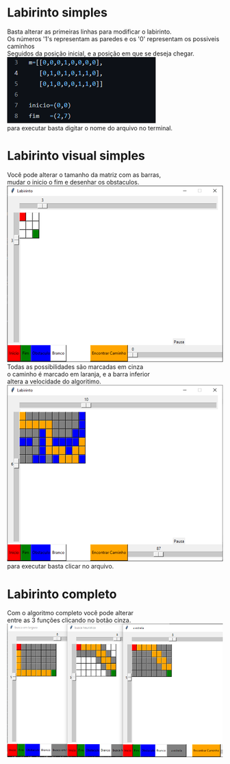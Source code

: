 # Labirinto simples 
Basta alterar as primeiras linhas para modificar o labirinto.  
Os números '1's representam as paredes e os '0' representam os possiveis caminhos  
Seguidos da posição inicial, e a posição em que se deseja chegar.  
<img src="/readmeimgs/img1.png" alt="img"/>  
para executar basta digitar o nome do arquivo no terminal.
# Labirinto visual simples
Você pode alterar o tamanho da matriz com as barras,  
mudar o inicio o fim e desenhar os obstaculos.  
<img src="/readmeimgs/img2.png" alt="img"/>  
Todas as possibilidades são marcadas em cinza    
o caminho é marcado em laranja, e a barra inferior  
altera a velocidade do algoritimo.  
<img src="/readmeimgs/img3.png" alt="img"/>   
para executar basta clicar no arquivo.  
# Labirinto completo  
Com o algoritmo completo você pode alterar  
entre as 3 funções clicando no botão cinza.  
<img src="/readmeimgs/img5.png" alt="img"/>    
 
